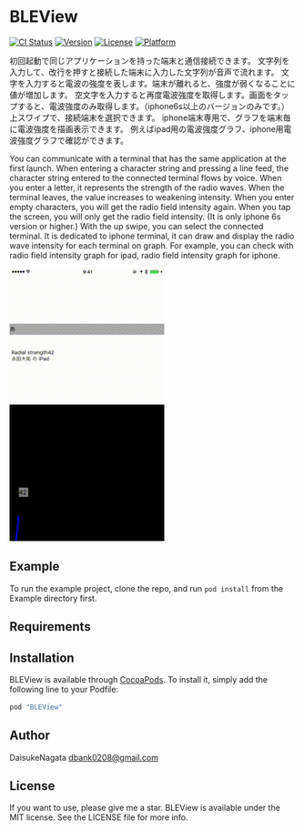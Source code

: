 # BLEView

[![CI Status](http://img.shields.io/travis/永田大祐/BLEView.svg?style=flat)](https://travis-ci.org/永田大祐/BLEView)
[![Version](https://img.shields.io/cocoapods/v/BLEView.svg?style=flat)](http://cocoapods.org/pods/BLEView)
[![License](https://img.shields.io/cocoapods/l/BLEView.svg?style=flat)](http://cocoapods.org/pods/BLEView)
[![Platform](https://img.shields.io/cocoapods/p/BLEView.svg?style=flat)](http://cocoapods.org/pods/BLEView)

初回起動で同じアプリケーションを持った端末と通信接続できます。
文字列を入力して、改行を押すと接続した端末に入力した文字列が音声で流れます。
文字を入力すると電波の強度を表します。端末が離れると、強度が弱くなることに値が増加します。
空文字を入力すると再度電波強度を取得します。画面をタップすると、電波強度のみ取得します。（iphone6s以上のバージョンのみです。）
上スワイプで、接続端末を選択できます。
iphone端末専用で、グラフを端末毎に電波強度を描画表示できます。
例えばipad用の電波強度グラフ、iphone用電波強度グラフで確認ができます。


You can communicate with a terminal that has the same application at the first launch.
When entering a character string and pressing a line feed, the character string entered to the connected terminal flows by voice.
When you enter a letter, it represents the strength of the radio waves. When the terminal leaves, the value increases to weakening intensity.
When you enter empty characters, you will get the radio field intensity again. When you tap the screen, you will only get the radio field intensity. (It is only iphone 6s version or higher.)
With the up swipe, you can select the connected terminal.
It is dedicated to iphone terminal, it can draw and display the radio wave intensity for each terminal on graph.
For example, you can check with radio field intensity graph for ipad, radio field intensity graph for iphone.


![](https://github.com/daisukenagata/BLEView/blob/master/BLE_Movie.gif?raw=true)
## Example

To run the example project, clone the repo, and run `pod install` from the Example directory first.

## Requirements

## Installation

BLEView is available through [CocoaPods](http://cocoapods.org). To install
it, simply add the following line to your Podfile:

```ruby
pod "BLEView"
```

## Author

DaisukeNagata dbank0208@gmail.com

## License
If you want to use, please give me a star.
BLEView is available under the MIT license. See the LICENSE file for more info.
